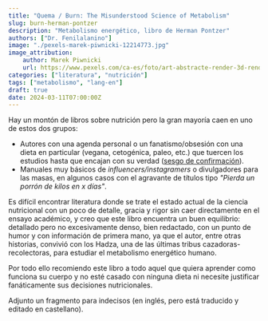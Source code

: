 ```yaml
---
title: "Quema / Burn: The Misunderstood Science of Metabolism"
slug: burn-herman-pontzer
description: "Metabolismo energético, libro de Herman Pontzer"
authors: ["Dr. Fenilalanino"]
image: "./pexels-marek-piwnicki-12214773.jpg"
image_attribution:
    author: Marek Piwnicki
    url: https://www.pexels.com/ca-es/foto/art-abstracte-render-3d-render-12214773/
categories: ["literatura", "nutrición"]
tags: ["metabolismo", "lang-en"]
draft: true
date: 2024-03-11T07:00:00Z
---
```


Hay un montón de libros sobre nutrición pero la gran mayoría caen en uno de estos dos grupos:

- Autores con una agenda personal o un fanatismo/obsesión con una dieta en particular (vegana, cetogénica, paleo, etc.) que tuercen los estudios hasta que encajan con su verdad ([sesgo de confirmación](../sesgos-y-falacias/#sesgo-de-confirmaci%C3%B3n)).
- Manuales muy básicos de *influencers/instagramers* o divulgadores para las masas, en algunos casos con el agravante de títulos tipo *"Pierda un porrón de kilos en x días"*.

Es difícil encontrar literatura donde se trate el estado actual de la ciencia nutricional con un poco de detalle, gracia y rigor sin caer directamente en el ensayo académico, y creo que este libro encuentra un buen equilibrio: detallado pero no excesivamente denso, bien redactado, con un punto de humor y con información de primera mano, ya que el autor, entre otras historias, convivió con los Hadza, una de las últimas tribus cazadoras-recolectoras, para estudiar el metabolismo energético humano.

Por todo ello recomiendo este libro a todo aquel que quiera aprender como funciona su cuerpo y no esté casado con ninguna dieta ni necesite justificar fanáticamente sus decisiones nutricionales.

Adjunto un fragmento para indecisos (en inglés, pero está traducido y editado en castellano).
